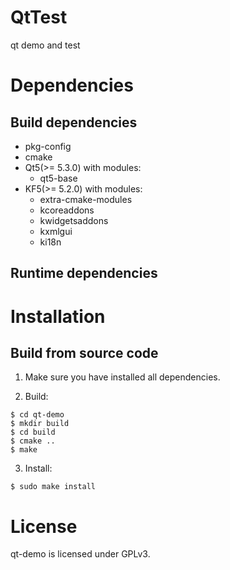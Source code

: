 # QtTest
qt demo and test
# Dependencies
## Build dependencies
* pkg-config
* cmake
* Qt5(>= 5.3.0) with modules:
    - qt5-base
* KF5(>= 5.2.0) with modules:
    - extra-cmake-modules
    - kcoreaddons
    - kwidgetsaddons
    - kxmlgui
    - ki18n
## Runtime dependencies
# Installation
## Build from source code
1. Make sure you have installed all dependencies.

2. Build:
```
$ cd qt-demo
$ mkdir build
$ cd build
$ cmake ..
$ make
```

3. Install:
```
$ sudo make install
```

# License
qt-demo is licensed under GPLv3.
